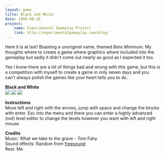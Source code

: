 ```yaml
---
layout: game
title: Black and White
date: 2009-08-20
project:
    name: Experimental Gameplay Project
    link: http://experimentalgameplay.com/blog/
---
```


Here it is at last! Boasting a unoriginal name, themed *Bare Minimum*. My thoughts where to create a game where graphics where included into the gameplay but sadly it didn't come out nearly as good as I expected it too.

Yes I know there are a lot of things bad and wrong with this game, but this is a competition with myself to create a game in only seven days and you can't always polish the games like your heart tells you to do.

**Black and White**   
![](/media/images/thumbs/bw1.png) ![](/media/images/thumbs/bw2.png) ![](/media/images/thumbs/bw3.png)

**Instructions**   
Move left and right with the arrows, jump with space and change the blocks with enter. Esc into the menu and there you can enter a highly advanced (not) level editor to change the levels however you want with left and right mouse.

**Credits**   
Music: What we take to the grave - Tom Fahy   
Sound effects: Random from [freesound](http://www.freesound.org/)   
Rest: Me

